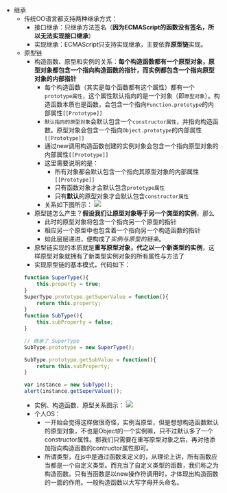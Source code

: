 - 继承
    - 传统OO语言都支持两种继承方式：
        - 接口继承：只继承方法签名（**因为ECMAScript的函数没有签名，所以无法实现接口继承**）
        - 实现继承：ECMAScript只支持实现继承，主要依靠**原型链**实现。
    - 原型链
        - 构造函数、原型和实例的关系：**每个构造函数都有一个原型对象，原型对象都包含一个指向构造函数的指针，而实例都包含一个指向原型对象的内部指针**
            - 每个构造函数（其实是每个函数都有这个属性）都有一个`prototype属性`，这个属性默认指向的是一个对象（即`原型对象`）。构造函数本质也是函数，会包含一个指向`Function.prototype`的内部属性`[[Prototype]]`
            - `默认指向的原型对象`会默认包含一个`constructor属性`，并指向构造函数。原型对象会包含一个指向`Object.prototype`的内部属性`[[Prototype]]`
            - 通过new调用构造函数创建的实例对象会包含一个指向原型对象的内部属性`[[Prototype]]`
            - 这里需要说明的是：
                - 所有对象都会默认包含一个指向其原型对象的内部属性`[[Prototype]]`
                - 只有函数对象才会默认包含`prototype属性`
                - 只有**默认**的原型对象才会默认包含`constructor属性`
            - 关系如下图所示：
                ![](https://user-images.githubusercontent.com/3774016/39959479-d324c69e-5644-11e8-83a1-8f774d936bf9.jpg)
        - 原型链怎么产生？**假设我们让原型对象等于另一个类型的实例**，那么
            - 此时的原型对象将包含一个指向另一个原型的指针
            - 相应另一个原型中也包含着一个指向另一个构造函数的指针
            - 如此层层递进，便构成了*实例与原型的链条*。
        - 原型链实现的本质就是**重写原型对象，代之以一个新类型的实例**，这样原型对象就拥有了新类型实例对象的所有属性与方法了
        - 实现原型链的基本模式，代码如下：
        ```javascript
        function SuperType(){
            this.property = true;
        }
        SuperType.prototype.getSuperValue = function(){
            return this.property;
        }
        function SubType(){
            this.subProperty = false;
        }

        // 继承了 SuperType
        SubType.prototype = new SuperType();

        SubType.prototype.getSubValue = function(){
            return this.subProperty;
        }

        var instance = new SubType();
        alert(instance.getSuperValue());
        ```
        - 实例、构造函数、原型关系图示：
            ![](https://user-images.githubusercontent.com/3774016/39959492-0deef4c0-5645-11e8-804e-690ec5f15619.jpg)
        - 个人OS：
            - 一开始会觉得这样做很奇怪，实例当原型，但是想想构造函数默认的原型对象，不也是Object的一个实例嘛，只不过默认多了一个constructor属性。那我们只需要在重写原型对象之后，再对他添加指向构造函数的contructor属性即可。
            - 所谓类型，在js中是通过函数来定义的，从理论上讲，所有函数应当都是一个自定义类型。而充当了自定义类型的函数，我们称之为构造函数。只有当函数是以new操作符调用时，才体现出构造函数的一面的作用。一般构造函数以大写字母开头命名。





